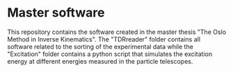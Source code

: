 # Master software

This repository contains the software created in the master thesis "The Oslo Method in Inverse
Kinematics". The "TDRreader" folder contains all software related to the sorting of the experimental data while the "Excitation" folder contains a python script that simulates the excitation energy at different energies measured in the particle telescopes.